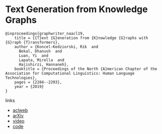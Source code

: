 # Text Generation from Knowledge Graphs


```
@inproceedings{graphwriter_naacl19,
    title = {{T}ext {G}eneration from {K}nowledge {G}raphs with {G}raph {T}ransformers},
    author = {Koncel-Kedziorski, Rik  and
      Bekal, Dhanush  and
      Luan, Yi  and
      Lapata, Mirella  and
      Hajishirzi, Hannaneh},
    booktitle = {Proceedings of the North {A}merican Chapter of the Association for Computational Linguistics: Human Language Technologies},
    pages = {2284--2293},
    year = {2019}
}
```

links
- [aclweb](https://www.aclweb.org/anthology/papers/N/N19/N19-1238/)
- [arXiv](https://arxiv.org/abs/1904.02342)
- [video](https://www.youtube.com/watch?v=BiRyvB2NmCM)
- [code](https://github.com/rikdz/GraphWriter)
